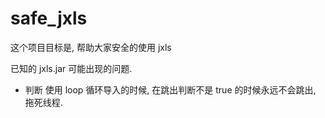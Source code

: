# safe_jxls

这个项目目标是, 帮助大家安全的使用 jxls

已知的 jxls.jar 可能出现的问题.
- 判断 使用 loop 循环导入的时候, 在跳出判断不是 true 的时候永远不会跳出, 拖死线程.
